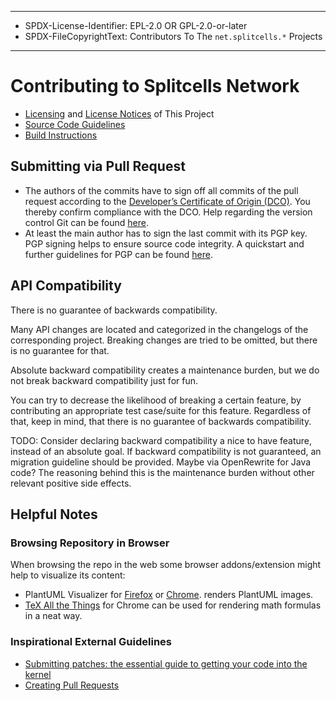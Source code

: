 ----
* SPDX-License-Identifier: EPL-2.0 OR GPL-2.0-or-later
* SPDX-FileCopyrightText: Contributors To The `net.splitcells.*` Projects
----
# Contributing to Splitcells Network
* [Licensing](./LICENSE.md) and [License Notices](./NOTICE.md) of This Project
* [Source Code Guidelines](https://splitcells.net/net/splitcells/network/guidelines/index.html)
* [Build Instructions](https://splitcells.net/net/splitcells/network/BUILD.html)
## Submitting via Pull Request
* The authors of the commits have to sign off all commits of the pull request
  according to the [Developer’s Certificate of Origin (DCO)](src/main/txt/net/splitcells/network/legal/Developer_Certificate_of_Origin.v1.1.txt).
  You thereby confirm compliance with the DCO.
  Help regarding the version control Git can be found
  [here](src/main/md/net/splitcells/network/guidelines/gist/git.md).
* At least the main author has to sign the last commit with its PGP key.
  PGP signing helps to ensure source code integrity.
  A quickstart and further guidelines for PGP can be found
  [here](src/main/md/net/splitcells/network/guidelines/gist/pgp.md).
## API Compatibility
There is no guarantee of backwards compatibility.

Many API changes are located and categorized in the changelogs of the corresponding project.
Breaking changes are tried to be omitted, but there is no guarantee for that.

Absolute backward compatibility creates a maintenance burden,
but we do not break backward compatibility just for fun.

You can try to decrease the likelihood of breaking a certain feature,
by contributing an appropriate test case/suite for this feature.
Regardless of that, keep in mind, that there is no guarantee of backwards
compatibility.

TODO: Consider declaring backward compatibility a nice to have feature, instead of an absolute goal.
If backward compatibility is not guaranteed, an migration guideline should be provided.
Maybe via OpenRewrite for Java code?
The reasoning behind this is the maintenance burden without other relevant positive side effects.
## Helpful Notes
### Browsing Repository in Browser
When browsing the repo in the web some browser addons/extension might help
to visualize its content:
* PlantUML Visualizer for [Firefox](https://addons.mozilla.org/en-US/firefox/addon/plantuml-visualizer/)
  or [Chrome](https://chrome.google.com/webstore/detail/plantuml-visualizer/ffaloebcmkogfdkemcekamlmfkkmgkcf).
  renders PlantUML images.
* [TeX All the Things](https://chrome.google.com/webstore/detail/tex-all-the-things/cbimabofgmfdkicghcadidpemeenbffn/)
  for Chrome can be used for rendering math formulas in a neat way.
### Inspirational External Guidelines
* [Submitting patches: the essential guide to getting your code into the kernel](https://www.kernel.org/doc/html/latest/process/submitting-patches.html)
* [Creating Pull Requests](https://www.kernel.org/doc/html/latest/maintainer/pull-requests.html)